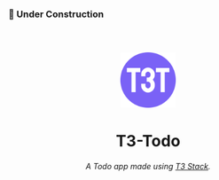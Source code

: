 <h3>🚧 Under Construction<h3/>

<br>
<p align="center">
   <img width="100" src="/public/static/favicon-big.png" alt="Site Icon">
</p>

<h1 align='center'>T3-Todo</h1>

<h6 align='center'>A Todo app made using <a href='https://github.com/t3-oss/create-t3-app'>T3 Stack</a>.</h6>

